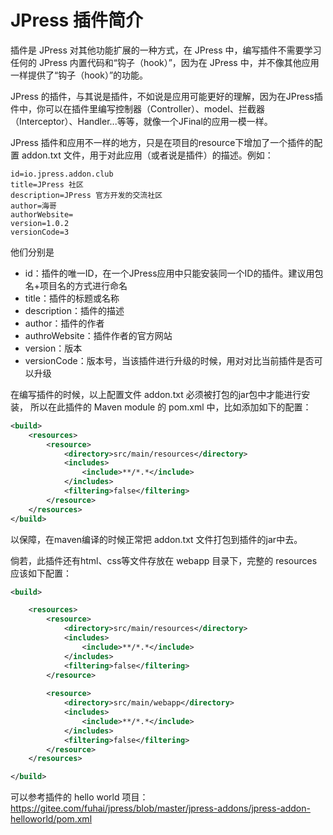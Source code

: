 # JPress 插件简介

插件是 JPress 对其他功能扩展的一种方式，在 JPress 中，编写插件不需要学习任何的 JPress 内置代码和“钩子（hook）”，因为在 JPress 中，并不像其他应用一样提供了“钩子（hook）”的功能。

JPress 的插件，与其说是插件，不如说是应用可能更好的理解，因为在JPress插件中，你可以在插件里编写控制器（Controller）、model、拦截器（Interceptor）、Handler...等等，就像一个JFinal的应用一模一样。

JPress 插件和应用不一样的地方，只是在项目的resource下增加了一个插件的配置 addon.txt 文件，用于对此应用（或者说是插件）的描述。例如：

```properties
id=io.jpress.addon.club
title=JPress 社区
description=JPress 官方开发的交流社区
author=海哥
authorWebsite=
version=1.0.2
versionCode=3
```

他们分别是
- id：插件的唯一ID，在一个JPress应用中只能安装同一个ID的插件。建议用包名+项目名的方式进行命名
- title：插件的标题或名称
- description：插件的描述
- author：插件的作者
- authroWebsite：插件作者的官方网站
- version：版本
- versionCode：版本号，当该插件进行升级的时候，用对对比当前插件是否可以升级


在编写插件的时候，以上配置文件 addon.txt 必须被打包的jar包中才能进行安装， 所以在此插件的 Maven module 的 pom.xml 中，比如添加如下的配置：

```xml
<build>
    <resources>
        <resource>
            <directory>src/main/resources</directory>
            <includes>
                <include>**/*.*</include>
            </includes>
            <filtering>false</filtering>
        </resource>
    </resources>    
</build>
```
以保障，在maven编译的时候正常把 addon.txt 文件打包到插件的jar中去。

倘若，此插件还有html、css等文件存放在 webapp 目录下，完整的 resources 应该如下配置：

```xml
<build>

    <resources>
        <resource>
            <directory>src/main/resources</directory>
            <includes>
                <include>**/*.*</include>
            </includes>
            <filtering>false</filtering>
        </resource>
        
        <resource>
            <directory>src/main/webapp</directory>
            <includes>
                <include>**/*.*</include>
            </includes>
            <filtering>false</filtering>
        </resource>
    </resources>

</build>
```

可以参考插件的 hello world 项目：<a href="https://gitee.com/fuhai/jpress/blob/master/jpress-addons/jpress-addon-helloworld/pom.xml" target="_blank">https://gitee.com/fuhai/jpress/blob/master/jpress-addons/jpress-addon-helloworld/pom.xml</a>



